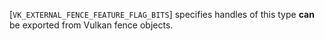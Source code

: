 [`VK_EXTERNAL_FENCE_FEATURE_FLAG_BITS`] specifies handles of this
type  **can**  be exported from Vulkan fence objects.